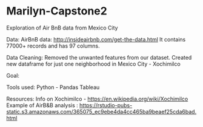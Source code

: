 # Marilyn-Capstone2

Exploration of Air BnB data from Mexico City 

Data:
AirBnB data: http://insideairbnb.com/get-the-data.html
It contains 77000+ records and has 97 columns.

Data Cleaning:
Removed the unwanted features from our dataset.
Created new dataframe for just one neighborhood in Mexico City - Xochimilco 

Goal: 


Tools used:
Python - Pandas 
Tableau 

Resources: 
Info on Xochimilco - https://en.wikipedia.org/wiki/Xochimilco
Example of AirB&B analysis : https://rstudio-pubs-static.s3.amazonaws.com/365075_ec9ebe4da4cc465ba9beaef25cda6bad.html
